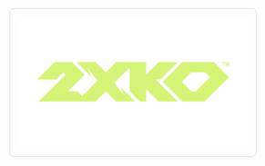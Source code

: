 <div style="text-align:center; border: 1px solid #d0d7de; border-radius: 8px; padding: 16px; display: inline-block;"> 
  <a href="2xko/main.html" style="text-decoration:none; color:inherit;"> 
    <img src="assets/images/2xko.png" alt="2XKO Main Page" width="400" style="border-radius:6px;">
  </a>
</div>
